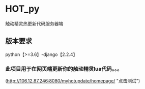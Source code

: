 # HOT_py
触动精灵热更新代码服务器端

## 版本要求
python【>=3.6】-django【2.2.4】

### 此项目用于在网页端更新你的触动精灵lua代码。。。
(http://106.12.87.246:8080/myhotupdate/homepage/ "点击测试")

